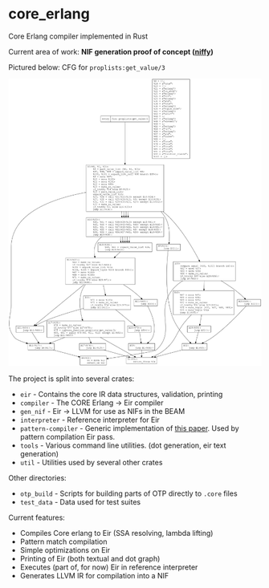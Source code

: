 # core_erlang
Core Erlang compiler implemented in Rust

Current area of work: **NIF generation proof of concept ([niffy](https://github.com/eirproject/niffy))**

Pictured below: CFG for `proplists:get_value/3`

![Example CFG](example_cfg.png)

The project is split into several crates:
* `eir` - Contains the core IR data structures, validation, printing
* `compiler` - The CORE Erlang -> Eir compiler
* `gen_nif` - Eir -> LLVM for use as NIFs in the BEAM
* `interpreter` - Reference interpreter for Eir
* `pattern-compiler` - Generic implementation of [this paper](https://www.cs.tufts.edu/~nr/cs257/archive/luc-maranget/jun08.pdf). Used by pattern compilation Eir pass.
* `tools` - Various command line utilities. (dot generation, eir text generation)
* `util` - Utilities used by several other crates

Other directories:
* `otp_build` - Scripts for building parts of OTP directly to `.core` files
* `test_data` - Data used for test suites

Current features:
* Compiles Core erlang to Eir (SSA resolving, lambda lifting)
* Pattern match compilation
* Simple optimizations on Eir
* Printing of Eir (both textual and dot graph)
* Executes (part of, for now) Eir in reference interpreter
* Generates LLVM IR for compilation into a NIF
